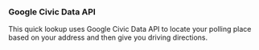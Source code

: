 ### Google Civic Data API

This quick lookup uses Google Civic Data API to locate your polling place based on your address and then give you driving directions.